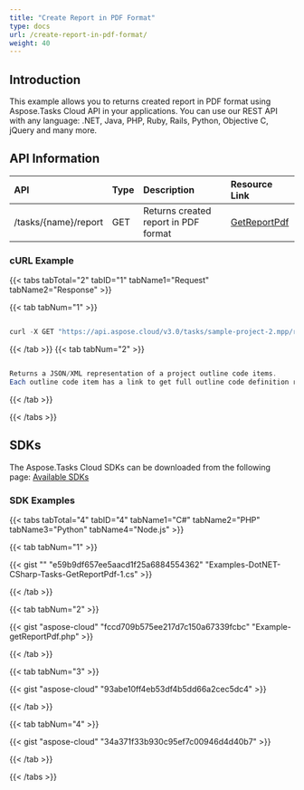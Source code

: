 ```yaml
---
title: "Create Report in PDF Format"
type: docs
url: /create-report-in-pdf-format/
weight: 40
---
```


## **Introduction**
This example allows you to returns created report in PDF format using Aspose.Tasks Cloud API in your applications. You can use our REST API with any language: .NET, Java, PHP, Ruby, Rails, Python, Objective C, jQuery and many more.
## **API Information**

|**API**|**Type**|**Description**|**Resource Link**|
| :- | :- | :- | :- |
|/tasks/{name}/report|GET|Returns created report in PDF format|[GetReportPdf](https://apireference.aspose.cloud/tasks/#/TasksReport/GetReportPdf)|
### **cURL Example**
{{< tabs tabTotal="2" tabID="1" tabName1="Request" tabName2="Response" >}}

{{< tab tabNum="1" >}}

```java

curl -X GET "https://api.aspose.cloud/v3.0/tasks/sample-project-2.mpp/report?type=WorkOverview" -H "accept: application/json" -H "x-aspose-client: Containerize.Swagger"

```

{{< /tab >}}
{{< tab tabNum="2" >}}

```java

Returns a JSON/XML representation of a project outline code items.
Each outline code item has a link to get full outline code definition representation in the project.

```

{{< /tab >}}

{{< /tabs >}}
## **SDKs**
The Aspose.Tasks Cloud SDKs can be downloaded from the following page: [Available SDKs](/tasks/available-sdks/)
### **SDK Examples**
{{< tabs tabTotal="4" tabID="4" tabName1="C#" tabName2="PHP" tabName3="Python" tabName4="Node.js" >}}

{{< tab tabNum="1" >}}

{{< gist "" "e59b9df657ee5aacd1f25a6884554362" "Examples-DotNET-CSharp-Tasks-GetReportPdf-1.cs" >}}

{{< /tab >}}

{{< tab tabNum="2" >}}

{{< gist "aspose-cloud" "fccd709b575ee217d7c150a67339fcbc" "Example-getReportPdf.php" >}}

{{< /tab >}}

{{< tab tabNum="3" >}}

{{< gist "aspose-cloud" "93abe10ff4eb53df4b5dd66a2cec5dc4" >}}

{{< /tab >}}

{{< tab tabNum="4" >}}

{{< gist "aspose-cloud" "34a371f33b930c95ef7c00946d4d40b7" >}}

{{< /tab >}}

{{< /tabs >}}
